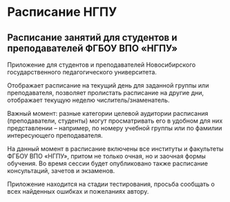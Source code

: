 # Расписание НГПУ

## Расписание занятий для студентов и преподавателей ФГБОУ ВПО «НГПУ»

Приложение для студентов и преподавателей Новосибирского государственного педагогического университета.

Отображает расписание на текущий день для заданной группы или преподавателя, позволяет пролистать расписание на другие дни, отображает текущую неделю числитель/знаменатель.

Важный момент: разные категории целевой аудитории расписания (преподаватели, студенты) могут просматривать его в удобном для них представлении – например, по номеру учебной группы или по фамилии интересующего преподавателя.

На данный момент в расписание включены все институты и факультеты ФГБОУ ВПО «НГПУ», притом не только очная, но и заочная формы обучения. Во время сессии будет опубликовано также расписание консультаций, зачетов и экзаменов.

Приложение находится на стадии тестирования, просьба сообщать о всех найденных ошибках и пожеланиях автору.

